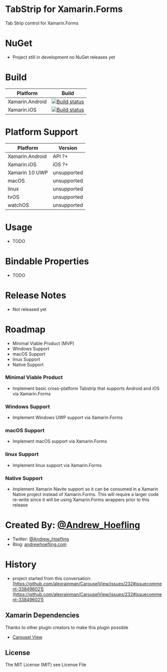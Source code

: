 # TabStrip for Xamarin.Forms
Tab Strip control for Xamarin.Forms

# NuGet

* Project still in development no NuGet releases yet

# Build

| Platform        | Build                                                                                                                                              |
|-----------------|----------------------------------------------------------------------------------------------------------------------------------------------------|
| Xamarin.Android | [![Build status](https://ci.appveyor.com/api/projects/status/d0frm6gffguiclpy?svg=true)](https://ci.appveyor.com/project/ahoefling/tabstrip)       |
| Xamarin.iOS     | [![Build status](https://ci.appveyor.com/api/projects/status/x9oy210ow1xcqnvt?svg=true)](https://ci.appveyor.com/project/ahoefling/tabstrip-3dww3) |

# Platform Support

| Platform         | Version     |
|------------------|-------------|
| Xamarin.Android  | API ?+      |
| Xamarin.iOS      | iOS ?+      |
| Xamarin 10 UWP   | unsupported |
| macOS            | unsupported |
| linux            | unsupported |
| tvOS             | unsupported |
| watchOS          | unsupported |

# Usage

* TODO

# Bindable Properties

* TODO

# Release Notes

* Not released yet

# Roadmap

* Minimal Viable Product (MVP)
* Windows Support
* macOS Support
* linux Support
* Native Support

### Minimal Viable Product

* Implement basic cross-platform Tabstrip that supports Android and iOS via Xamarin.Forms

### Windows Support

* Implement Windows UWP support via Xamarin.Forms

### macOS Support

* Implement macOS support via Xamarin.Forms

### linux Support

* Implement linux support via Xamarin.Forms

### Native Support

* Implement Xamarin Navite support so it can be consumed in a Xamarin Native project instead of Xamarin.Forms. This will require a larger code re-write since it will be using Xamarin.Forms wrappers prior to this release

# Created By: [@Andrew_Hoefling](https://twitter.com/andrew_hoefling)

* Twitter: [@Andrew_Hoefling](https://twitter.com/andrew_hoefling)
* Blog: [andrewhoefling.com](http://www.andrewhoefling.com)

# History

* project started from this conversation: [https://github.com/alexrainman/CarouselView/issues/232#issuecomment-338496021](https://github.com/alexrainman/CarouselView/issues/232#issuecomment-338496021)

## Xamarin Dependencies

Thanks to other plugin creators to make this plugin possible

* [Carousel View](https://github.com/alexrainman/CarouselView)

## License

The MIT License (MIT) see License File